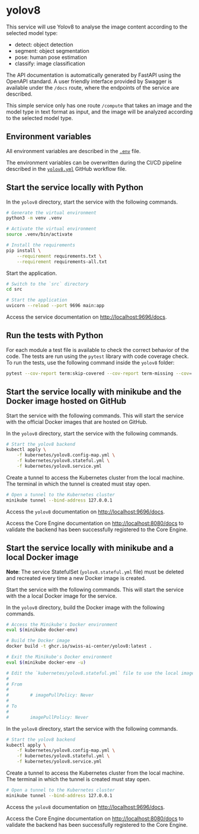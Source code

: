 # yolov8

This service will use Yolov8 to analyse the image content according to the selected model type:

- detect: object detection
- segment: object segmentation
- pose: human pose estimation
- classify: image classification

The API documentation is automatically generated by FastAPI using the OpenAPI standard. A user friendly interface provided by Swagger is available under the `/docs` route, where the endpoints of the service are described.

This simple service only has one route `/compute` that takes an image and the model type in text format as input, and the image will be analyzed according to the selected model type.

## Environment variables

All environment variables are described in the [`.env`](https://github.com/swiss-ai-center/yolov8/blob/main/.venv) file.

The environment variables can be overwritten during the CI/CD pipeline described in the [`yolov8.yml`](https://github.com/swiss-ai-center/yolov8/blob/main/.github/workflows/yolov8.yml) GitHub workflow file.

## Start the service locally with Python

In the `yolov8` directory, start the service with the following commands.

```sh
# Generate the virtual environment
python3 -m venv .venv

# Activate the virtual environment
source .venv/bin/activate

# Install the requirements
pip install \
    --requirement requirements.txt \
    --requirement requirements-all.txt
```

Start the application.

```sh
# Switch to the `src` directory
cd src

# Start the application
uvicorn --reload --port 9696 main:app
```

Access the service documentation on <http://localhost:9696/docs>.

## Run the tests with Python

For each module a test file is available to check the correct behavior of the code. The tests are run using the `pytest` library with code coverage check. To run the tests, use the following command inside the `yolov8` folder:

```sh
pytest --cov-report term:skip-covered --cov-report term-missing --cov=. -s --cov-config=.coveragerc
```

## Start the service locally with minikube and the Docker image hosted on GitHub

Start the service with the following commands. This will start the service with the official Docker images that are hosted on GitHub.

In the `yolov8` directory, start the service with the following commands.

```sh
# Start the yolov8 backend
kubectl apply \
    -f kubernetes/yolov8.config-map.yml \
    -f kubernetes/yolov8.stateful.yml \
    -f kubernetes/yolov8.service.yml
```

Create a tunnel to access the Kubernetes cluster from the local machine. The terminal in which the tunnel is created must stay open.

```sh
# Open a tunnel to the Kubernetes cluster
minikube tunnel --bind-address 127.0.0.1
```

Access the `yolov8` documentation on <http://localhost:9696/docs>.

Access the Core Engine documentation on <http://localhost:8080/docs> to validate the backend has been successfully registered to the Core Engine.

## Start the service locally with minikube and a local Docker image

**Note**: The service StatefulSet (`yolov8.stateful.yml` file) must be deleted and recreated every time a new Docker image is created.

Start the service with the following commands. This will start the service with the a local Docker image for the service.

In the `yolov8` directory, build the Docker image with the following commands.

```sh
# Access the Minikube's Docker environment
eval $(minikube docker-env)

# Build the Docker image
docker build -t ghcr.io/swiss-ai-center/yolov8:latest .

# Exit the Minikube's Docker environment
eval $(minikube docker-env -u)

# Edit the `kubernetes/yolov8.stateful.yml` file to use the local image by uncommented the line `imagePullPolicy`
#
# From
#
#        # imagePullPolicy: Never
#
# To
#
#        imagePullPolicy: Never
```

In the `yolov8` directory, start the service with the following commands.

```sh
# Start the yolov8 backend
kubectl apply \
    -f kubernetes/yolov8.config-map.yml \
    -f kubernetes/yolov8.stateful.yml \
    -f kubernetes/yolov8.service.yml
```

Create a tunnel to access the Kubernetes cluster from the local machine. The terminal in which the tunnel is created must stay open.

```sh
# Open a tunnel to the Kubernetes cluster
minikube tunnel --bind-address 127.0.0.1
```

Access the `yolov8` documentation on <http://localhost:9696/docs>.

Access the Core Engine documentation on <http://localhost:8080/docs> to validate the backend has been successfully registered to the Core Engine.

